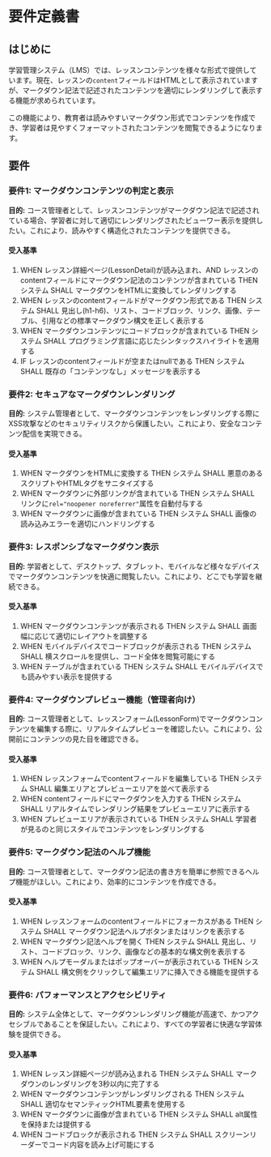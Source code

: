 # 要件定義書

## はじめに

学習管理システム（LMS）では、レッスンコンテンツを様々な形式で提供しています。現在、レッスンの`content`フィールドはHTMLとして表示されていますが、マークダウン記法で記述されたコンテンツを適切にレンダリングして表示する機能が求められています。

この機能により、教育者は読みやすいマークダウン形式でコンテンツを作成でき、学習者は見やすくフォーマットされたコンテンツを閲覧できるようになります。

## 要件

### 要件1: マークダウンコンテンツの判定と表示

**目的:** コース管理者として、レッスンコンテンツがマークダウン記法で記述されている場合、学習者に対して適切にレンダリングされたビューワー表示を提供したい。これにより、読みやすく構造化されたコンテンツを提供できる。

#### 受入基準

1. WHEN レッスン詳細ページ(LessonDetail)が読み込まれ、AND レッスンのcontentフィールドにマークダウン記法のコンテンツが含まれている THEN システム SHALL マークダウンをHTMLに変換してレンダリングする
2. WHEN レッスンのcontentフィールドがマークダウン形式である THEN システム SHALL 見出し(h1-h6)、リスト、コードブロック、リンク、画像、テーブル、引用などの標準マークダウン構文を正しく表示する
3. WHEN マークダウンコンテンツにコードブロックが含まれている THEN システム SHALL プログラミング言語に応じたシンタックスハイライトを適用する
4. IF レッスンのcontentフィールドが空またはnullである THEN システム SHALL 既存の「コンテンツなし」メッセージを表示する

### 要件2: セキュアなマークダウンレンダリング

**目的:** システム管理者として、マークダウンコンテンツをレンダリングする際にXSS攻撃などのセキュリティリスクから保護したい。これにより、安全なコンテンツ配信を実現できる。

#### 受入基準

1. WHEN マークダウンをHTMLに変換する THEN システム SHALL 悪意のあるスクリプトやHTMLタグをサニタイズする
2. WHEN マークダウンに外部リンクが含まれている THEN システム SHALL リンクに`rel="noopener noreferrer"`属性を自動付与する
3. WHEN マークダウンに画像が含まれている THEN システム SHALL 画像の読み込みエラーを適切にハンドリングする

### 要件3: レスポンシブなマークダウン表示

**目的:** 学習者として、デスクトップ、タブレット、モバイルなど様々なデバイスでマークダウンコンテンツを快適に閲覧したい。これにより、どこでも学習を継続できる。

#### 受入基準

1. WHEN マークダウンコンテンツが表示される THEN システム SHALL 画面幅に応じて適切にレイアウトを調整する
2. WHEN モバイルデバイスでコードブロックが表示される THEN システム SHALL 横スクロールを提供し、コード全体を閲覧可能にする
3. WHEN テーブルが含まれている THEN システム SHALL モバイルデバイスでも読みやすい表示を提供する

### 要件4: マークダウンプレビュー機能（管理者向け）

**目的:** コース管理者として、レッスンフォーム(LessonForm)でマークダウンコンテンツを編集する際に、リアルタイムプレビューを確認したい。これにより、公開前にコンテンツの見た目を確認できる。

#### 受入基準

1. WHEN レッスンフォームでcontentフィールドを編集している THEN システム SHALL 編集エリアとプレビューエリアを並べて表示する
2. WHEN contentフィールドにマークダウンを入力する THEN システム SHALL リアルタイムでレンダリング結果をプレビューエリアに表示する
3. WHEN プレビューエリアが表示されている THEN システム SHALL 学習者が見るのと同じスタイルでコンテンツをレンダリングする

### 要件5: マークダウン記法のヘルプ機能

**目的:** コース管理者として、マークダウン記法の書き方を簡単に参照できるヘルプ機能がほしい。これにより、効率的にコンテンツを作成できる。

#### 受入基準

1. WHEN レッスンフォームのcontentフィールドにフォーカスがある THEN システム SHALL マークダウン記法ヘルプボタンまたはリンクを表示する
2. WHEN マークダウン記法ヘルプを開く THEN システム SHALL 見出し、リスト、コードブロック、リンク、画像などの基本的な構文例を表示する
3. WHEN ヘルプモーダルまたはポップオーバーが表示されている THEN システム SHALL 構文例をクリックして編集エリアに挿入できる機能を提供する

### 要件6: パフォーマンスとアクセシビリティ

**目的:** システム全体として、マークダウンレンダリング機能が高速で、かつアクセシブルであることを保証したい。これにより、すべての学習者に快適な学習体験を提供できる。

#### 受入基準

1. WHEN レッスン詳細ページが読み込まれる THEN システム SHALL マークダウンのレンダリングを3秒以内に完了する
2. WHEN マークダウンコンテンツがレンダリングされる THEN システム SHALL 適切なセマンティックHTML要素を使用する
3. WHEN マークダウンに画像が含まれている THEN システム SHALL alt属性を保持または提供する
4. WHEN コードブロックが表示される THEN システム SHALL スクリーンリーダーでコード内容を読み上げ可能にする

